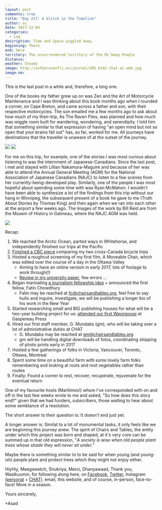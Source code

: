 ```yaml
---
layout: post
comments: true
title: "Day 217: A Glitch in the Timeline"
author: ac
date: 2017-12-04
categories:
  - Log
description: Time and Space wiggled away.
beginning: There
end: Here
territory: The unsurrendered territory of the Mi’kmaq People
distance: 
weather: Steady
image: http://astheravenfli.es/journal/IMG_0142-chat-ac-web.jpg
image-sm:
---
```


This is the last post in a while and, therefore, a long one.

One of the books my father grew up on was Zen and the Art of Motorcycle Maintenance and I was thinking about this book months ago when I rounded a corner, on Cape Breton, and came across a father and son, with their respective motorcycles. The son emailed me a few months ago to ask about how much of my then-trip, As The Raven Flies, was planned and how much was wiggle room built for wandering, wondering, and serendipity. I told him that something similar to that expression of having "an open mind but not so open that your brains fall out" has, so far, worked for me. All journeys have destinations that the traveller is unaware of at the outset of the journey. 

<img src="http://astheravenfli.es/journal/IMG_0548-chat-ac-web.jpg">

<img src="http://astheravenfli.es/journal/IMG_0549-chat-ac-web.jpg">

For me on this trip, for example, one of the stories I was most curious about listening to was the internment of Japanese-Canadians. Since the last post, I met and stayed with Lillian Nakamura-Maguire and because of her was able to attend the Annual General Meeting (AGM) for the National Association of Japanese Canadians (NAJC) to listen to a few scenes from her currently-being-developed play. Similarly, one of the people I was most hopeful about spending some time with was Ryan McMahon. I wouldn't have been able to synthesize a lot of the findings from this trip without our hang in Winnipeg, the subsequent present of a book he gave to me (Truth About Stories by Thomas King) and then again when we ran into each other at the airport a few weeks ago. The images of the work by Bill Reid are from the Musem of History in Gatineau, where the NAJC AGM was held.

<img src="http://astheravenfli.es/journal/IMG_0546-chat-ac-web.jpg">

Recap:
1. We reached the Arctic Ocean, parted ways in Whitehorse, and independently finished our trips at the Pacific
2. [Finished a CBC piece](http://www.cbc.ca/2017/how-cycling-from-coast-to-coast-again-has-refreshed-my-view-of-canada-1.4293406) comparing my two cross-Canada bicycle trips
3. Hosted a roughcut screening of my first film, A Moveable Chair, which was edited over the course of a day in the Ottawa Valley
	- Aiming to have an online version in early 2017, lots of footage to work through(!)
	- [Review in my university paper](http://www.queensjournal.ca/story/2017-10-02/arts/filmmaker-explores-canada-150-in-new-work/), few errors ... 
4. Began marinating [a journalism fellowship idea](https://medium.com/le-d%C3%A9dale-kanata/le-d%C3%A9dale-kanata-531a9744ef38) + announced the first fellow, Fatin Chowdhury
	* Fatin may be reached at fc@chairsandtables.org, feel free to say hullo and inquire, investigate, we will be publishing a longer bio of his work in the New Year
5. Started researching small and BIG publishing houses for what will be a two-year building project for us: [attended our first Wayzgoose](https://notes.chairsandtables.org/chat-gaspereau-press-wayzgoose-35681302b629) at Gaspereau Press 
6. Hired our first staff member, G. Mundabs (gm), who will be taking over a lot of administrative duties at CHAT
	* G. Mundabs may be reached at gm@chairsandtables.org
	* gm will be handling digital downloads of fotos, coordinating shipping of photo prints early in 2017
7. Hosted a few gatherings of folks in Victoria, Vancouver, Toronto, Ottawa, Montreal
8. Spent some time on a beautiful farm with some lovely farm folks remembering and looking at roots and root vegetables rather than routes
9. Finally: Found a corner to rest, recover, recuperate, rejuvenate for the eventual return

One of my favourite hosts (Maritimes!) whom I've corresponded with on and off in the last few weeks wrote to me and asked, "So how does this story end?" given that we had funders, subscribers, those waiting to hear about some semblance of a resolution.  

The short answer to their question is: It doesn't end just yet. 

A longer answer is: Similat to a lot of monumental tasks, it only feels like we are beginning this journey anew. The spirit of Chairs and Tables, the entity under which this project was born and shaped, at it's very core can be summed up in that old expression, "*A society is wise when old people plant trees whose shade they will never sit under.*" 

Maybe there is something similar to to be said for when young (and young-ish) people plant and protect trees which they might not enjoy either.

HiyHiy, Meegweetch, Shukriya, Merci, Dhanyawaad, Thank you, Waalkuumin, for following along here, on [Facebook](http://facebook.com/chairsandtablesorg), [Twitter](http://twitter.com/@chairstablesorg), Instagram ([personal](http://instagram.com/asad_ch) + [CHAT](http://instagram.com/@chairstablesorg)), email, this website, and of course, in-person, face-to-face! More in a season. 

Yours sincerely, 

+Asad
